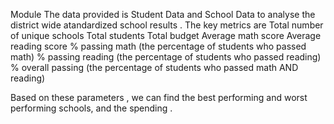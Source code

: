 Module
The data provided is Student Data and School Data to analyse the district wide atandardized school results . The key metrics are
Total number of unique schools
Total students
Total budget
Average math score
Average reading score
% passing math (the percentage of students who passed math)
% passing reading (the percentage of students who passed reading)
% overall passing (the percentage of students who passed math AND reading)

Based on these parameters , we can find the best performing and worst performing schools, and the spending .
